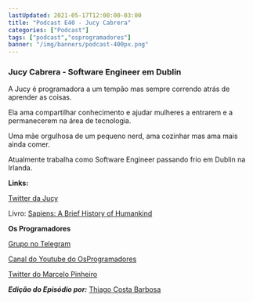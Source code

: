 ```yaml
---
lastUpdated: 2021-05-17T12:00:00-03:00
title: "Podcast E40 - Jucy Cabrera"
categories: ["Podcast"]
tags: ["podcast","osprogramadores"]
banner: "/img/banners/podcast-400px.png"
---
```


### Jucy Cabrera - Software Engineer em Dublin

A Jucy é programadora a um tempão mas sempre correndo atrás de aprender as coisas. 

Ela ama compartilhar conhecimento e ajudar mulheres a entrarem e a permanecerem na área de tecnologia.

Uma mãe orgulhosa de um pequeno nerd, ama cozinhar mas ama mais ainda comer.

Atualmente trabalha como Software Engineer passando frio em Dublin na Irlanda.


<SpotifyEmbed episode="6oxPZFdvFkkYSVytqmLoEb"></SpotifyEmbed>


**Links:**

[Twitter da Jucy](https://twitter.com/jucycabrera)

Livro: [Sapiens: A Brief History of Humankind](https://www.amazon.ca/Sapiens-Humankind-Yuval-Noah-Harari/dp/0771038518/ref=sr_1_1?dchild=1&keywords=sapiens&qid=1621223991&sr=8-1)


**Os Programadores**

[Grupo no Telegram](https://t.me/osprogramadores)

[Canal do Youtube do OsProgramadores](https://www.youtube.com/channel/UCt_YNYGl6K5yNXlXEQDdwWg?view_as=subscriber)

[Twitter do Marcelo Pinheiro](https://twitter.com/mpinheir)

***Edição do Episódio por:*** [Thiago Costa Barbosa](https://www.linkedin.com/in/ThiagoCostaBarbosa/)
